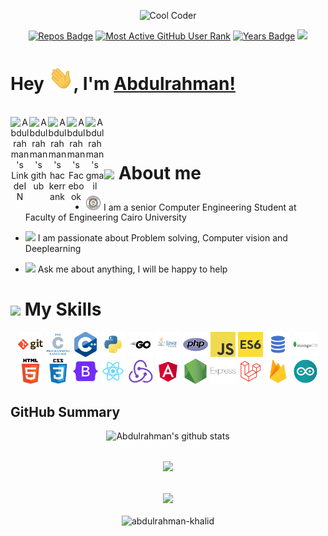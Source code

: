 <p align="center">
<!-- gif after being senior-->
<!--   <img src="https://media3.giphy.com/media/QHE5gWI0QjqF2/giphy.gif?cid=ecf05e47no7p0yxzg1sm6ad43msjj8hjpooer5aiged2gqzr&rid=giphy.gif" alt="Cool Coder" width="500" height="400"> -->
  <img src="https://media4.giphy.com/media/a8rlSHPozsTEuh1ibJ/giphy.gif?cid=ecf05e476umzs498gr14l6b9p6mw6f6tsxaze0k9m31qdkxh&rid=giphy.gif" alt="Cool Coder" width="500" height="400">
  
</p>

<div align="center">

[![Repos Badge](https://badges.pufler.dev/repos/Abdulrahman-Khalid)](https://badges.pufler.dev)
[![Most Active GitHub User Rank](https://enkuarsfhe5r9xs.m.pipedream.net)](https://commits.top/egypt.html)
[![Years Badge](https://badges.pufler.dev/years/Abdulrahman-Khalid)](https://badges.pufler.dev)
<img src="https://komarev.com/ghpvc/?username=Abdulrahman-Khalid&label=Profile%20views&color=0e75b6&style=flat"/>

</div>

# Hey <img src="wave.gif" width="40px">, I'm [Abdulrahman!](https://www.linkedin.com/in/abdulrahman-elshafei/) 

<br/>

<div align="center">
  <a href="https://www.linkedin.com/in/abdulrahman-elshafei/">
    <img align="left" alt="Abdulrahman's LinkdeIN" width="30px" src="https://image.flaticon.com/icons/svg/2111/2111465.svg" draggable="false" />
  </a>
  <a href="https://github.com/Abdulrahman-Khalid">
    <img align="left" alt="Abdulrahman's github" width="30px" src="https://image.flaticon.com/icons/svg/2111/2111432.svg" draggable="false" />
  </a>
  <a href="https://www.hackerrank.com/Khufu?hr_r=1">
    <img align="left" alt="Abdulrahman's hackerrank" width="30px" src="https://assets.brandfolder.com/y9ol94wb/v/331198/view@2x.png?v=1591971279" draggable="false" />
  </a>
  <a href="https://www.facebook.com/ayy.abdulrahman/">
    <img align="left" alt="Abdulrahman's Facebook" width="30px" src="https://image.flaticon.com/icons/svg/2111/2111342.svg" draggable="false" />
  </a>
  <a href="mailto:abdulrahman.elshafei98@gmail.com">
    <img align="left" alt="Abdulrahman's gmail" width="30px" src="https://image.flaticon.com/icons/svg/732/732200.svg" draggable="false" />
  </a>
</div>
<br><br>

# <img src="https://media3.giphy.com/media/MxYQrB9jeGzza/giphy.gif?cid=ecf05e47ba7e0bedykjg8jetljvnl4fad4ulmz53pmdcd8gu&rid=giphy.gif" width="50" draggable="false" > About me

- <img src="faculty_logo.png" width="25" draggable="false"> I am a senior Computer Engineering Student  at Faculty of Engineering Cairo University</a>

- <img src="https://image.flaticon.com/icons/svg/888/888954.svg" width="25" draggable="false"> I am passionate about Problem solving, Computer vision and Deeplearning

- <img src="https://image.flaticon.com/icons/svg/3094/3094869.svg" width="25" draggable="false"> Ask me about anything, I will be happy to help




# <img src="https://media.giphy.com/media/WUlplcMpOCEmTGBtBW/giphy.gif" width="50"> My Skills

<div align="center">

<code><img height="40" src="https://raw.githubusercontent.com/github/explore/80688e429a7d4ef2fca1e82350fe8e3517d3494d/topics/git/git.png"></code>
<code><img height="40" src="https://raw.githubusercontent.com/github/explore/80688e429a7d4ef2fca1e82350fe8e3517d3494d/topics/c/c.png"></code>
<code><img height="40" src="https://raw.githubusercontent.com/github/explore/80688e429a7d4ef2fca1e82350fe8e3517d3494d/topics/cpp/cpp.png"></code>
<code><img height="40" src="https://raw.githubusercontent.com/github/explore/80688e429a7d4ef2fca1e82350fe8e3517d3494d/topics/python/python.png"></code>
<code><img height="40" src="https://raw.githubusercontent.com/github/explore/80688e429a7d4ef2fca1e82350fe8e3517d3494d/topics/go/go.png"></code>
<code><img height="40" src="https://raw.githubusercontent.com/github/explore/80688e429a7d4ef2fca1e82350fe8e3517d3494d/topics/java/java.png"></code>
<code><img height="40" src="https://raw.githubusercontent.com/github/explore/80688e429a7d4ef2fca1e82350fe8e3517d3494d/topics/php/php.png"></code>
<code><img height="40" src="https://raw.githubusercontent.com/github/explore/80688e429a7d4ef2fca1e82350fe8e3517d3494d/topics/javascript/javascript.png"></code>
<code><img height="40" src="https://raw.githubusercontent.com/github/explore/80688e429a7d4ef2fca1e82350fe8e3517d3494d/topics/es6/es6.png"></code>
<code><img height="40" src="https://raw.githubusercontent.com/github/explore/80688e429a7d4ef2fca1e82350fe8e3517d3494d/topics/sql/sql.png"></code>
<code><img height="40" src="https://raw.githubusercontent.com/github/explore/80688e429a7d4ef2fca1e82350fe8e3517d3494d/topics/mongodb/mongodb.png"></code>
<code><img height="40" src="https://raw.githubusercontent.com/github/explore/80688e429a7d4ef2fca1e82350fe8e3517d3494d/topics/html/html.png"></code>
<code><img height="40" src="https://raw.githubusercontent.com/github/explore/80688e429a7d4ef2fca1e82350fe8e3517d3494d/topics/css/css.png"></code>
<img src="https://raw.githubusercontent.com/devicons/devicon/master/icons/bootstrap/bootstrap-plain.svg" alt="bootstrap" width="40" height="40" />
<code><img height="40" src="https://raw.githubusercontent.com/github/explore/80688e429a7d4ef2fca1e82350fe8e3517d3494d/topics/react/react.png"></code>
<code><img height="40" src="https://raw.githubusercontent.com/github/explore/80688e429a7d4ef2fca1e82350fe8e3517d3494d/topics/redux/redux.png"></code>
<code><img height="40" src="https://raw.githubusercontent.com/github/explore/80688e429a7d4ef2fca1e82350fe8e3517d3494d/topics/angular/angular.png"></code>
<code><img height="40" src="https://raw.githubusercontent.com/github/explore/80688e429a7d4ef2fca1e82350fe8e3517d3494d/topics/nodejs/nodejs.png"></code>
<code><img height="40" src="https://raw.githubusercontent.com/github/explore/80688e429a7d4ef2fca1e82350fe8e3517d3494d/topics/express/express.png"></code>
<code><img height="40" src="https://raw.githubusercontent.com/github/explore/80688e429a7d4ef2fca1e82350fe8e3517d3494d/topics/laravel/laravel.png"></code>
<code><img height="40" src="https://raw.githubusercontent.com/github/explore/80688e429a7d4ef2fca1e82350fe8e3517d3494d/topics/firebase/firebase.png"></code>
<code><img height="40" src="https://raw.githubusercontent.com/github/explore/80688e429a7d4ef2fca1e82350fe8e3517d3494d/topics/arduino/arduino.png"></code>

</div>

## GitHub Summary

<p align="center">
    <img src="https://github-readme-stats.vercel.app/api?username=abdulrahman-khalid&show_icons=true&theme=vue" alt="Abdulrahman's github stats">
    <br><br>
    <img src="https://github-readme-stats.vercel.app/api/top-langs/?username=abdulrahman-khalid&layout=compact&theme=vue" style="padding: 15px" />
    <br><br>
    <img src="https://github-profile-trophy.vercel.app/?username=abdulrahman-khalid&margin-w=15" />
    <br><br>
    <img src="https://github-readme-streak-stats.herokuapp.com/?user=abdulrahman-khalid&" alt="abdulrahman-khalid" />
</p>
<br><br>

